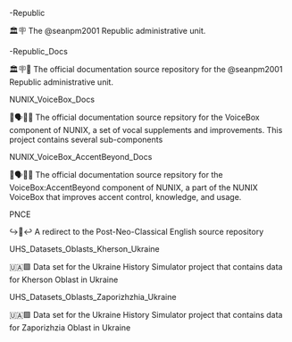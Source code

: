 
-Republic

🏛️🪧️ The @seanpm2001 Republic administrative unit.

-Republic_Docs

🏛️🪧️📖️ The official documentation source repository for the @seanpm2001 Republic administrative unit.

NUNIX_VoiceBox_Docs

🧠️🗣️📣️📖️ The official documentation source repsitory for the VoiceBox component of NUNIX, a set of vocal supplements and improvements. This project contains several sub-components 

NUNIX_VoiceBox_AccentBeyond_Docs

🧠️🗣️📣️📖️ The official documentation source repsitory for the VoiceBox:AccentBeyond component of NUNIX, a part of the NUNIX VoiceBox that improves accent control, knowledge, and usage. 
 
PNCE

↪️🏴󠁧󠁢󠁥󠁮󠁧󠁿️↩️ A redirect to the Post-Neo-Classical English source repository

UHS_Datasets_Oblasts_Kherson_Ukraine

🇺🇦️🟩️ Data set for the Ukraine History Simulator project that contains data for Kherson Oblast in Ukraine 

UHS_Datasets_Oblasts_Zaporizhzhia_Ukraine

🇺🇦️🟩️ Data set for the Ukraine History Simulator project that contains data for Zaporizhzia Oblast in Ukraine 

